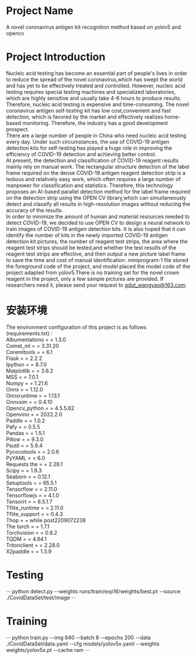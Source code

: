 # Project Name
A novel coronavirus antigen kit recognition method based on yolov5 and opencv

# Project Introduction

Nucleic acid testing has become an essential part of people's lives in order to reduce the spread of the novel coronavirus,which has swept the world and has yet to be effectively treated and controlled. However, nucleic acid testing requires special testing machines and specialized laboratories, which are highly sensitive and usually take 4-6 hours to produce results. Therefore, nucleic acid testing is expensive and time-consuming. The novel coronavirus antigen self-testing kit has low cost,convenient and fast detection, which is favored by the market and effectively realizes home-based monitoring. Therefore, the industry has a good development prospect.  
There are a large number of people in China who need nucleic acid testing every day. Under such circumstances, the use of COVID-19 antigen detection kits for self-testing has played a huge role in improving the efficiency of COVID-19 detection and achieving better control.  
At present, the detection and classification of COVID-19 reagent results mainly rely on manual work. The rectangular structure detection of the label frame required on 
the dense COVID-19 antigen reagent detection strip is a tedious and relatively easy work, which often requires a large number of manpower for classification and   statistics. Therefore, this technology proposes an AI-based parallel detection method for the label frame required on the detection strip using the OPEN CV     library,which can simultaneously detect and classify all results in high-resolution images without reducing the accuracy of the results.  
In order to minimize the amount of human and material resources needed to detect COVID-19, we decided to use OPEN CV to design a neural network to train images
of COVID-19 antigen detection kits. It is also hoped that it can identify the number of kits in the newly imported COVID-19 antigen detection kit pictures, 
the number of reagent test strips, the area where the reagent test strips should be tested,and whether the test results of the reagent test strips are effective,
and then output a new picture label frame to save the time and cost of manual identification.
miniprogram-1 file stored the foreground code of the project, and model placed the model code of the project adapted from yolov5.There is no training set for the novel crown reagent in the project, only a few sample pictures are provided. If researchers need it, please send your request to gdut_wangyao@163.com.
# 安装环境    
The environment configuration of this project is as follows (requirements.txt) :  
Albumentations = = 1.3.0  
Comet_ml = = 3.31.20  
Coremltools = = 6.1  
Flask = = 2.2.2  
Ipython = = 8.7.0  
Matplotlib = = 3.6.2  
MSS = = 7.0.1  
Numpy = = 1.21.6  
Onnx = = 1.12.0  
Onnxruntime = = 1.13.1  
Onnxsim = = 0.4.10  
Opencv_python = = 4.5.5.62  
Openvino = = 2022.2.0  
Paddle = = 1.0.2  
Pafy = = 0.5.5  
Pandas = = 1.5.1  
Pillow = = 9.3.0  
Psutil = = 5.9.4  
Pycocotools = = 2.0.6  
PyYAML = = 6.0  
Requests the = = 2.28.1  
Scipy = = 1.9.3  
Seaborn = = 0.12.1  
Setuptools = = 65.5.1  
Tensorflow = = 2.11.0  
Tensorflowjs = = 4.1.0  
Tensorrt = = 8.5.1.7  
Tflite_runtime = = 2.11.0  
Tflite_support = = 0.4.3  
Thop = = while post2209072238  
The torch = = 1.7.1  
Torchvision = = 0.8.2  
TQDM = = 4.64.1  
Tritonclient = = 2.28.0  
X2paddle = = 1.3.9  
 
# Testing
···
python detect.py  --weights runs/train/exp16/weights/best.pt --source ./CovidDataSet/test/image
···
# Training
···
python train.py --img 640 --batch 8 --epochs 200 --data ./CovidDataSet/data.yaml --cfg models/yolov5x.yaml --weights weights/yolov5x.pt --cache ram
···

